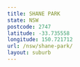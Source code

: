 ```yaml
---
title: SHANE PARK
state: NSW
postcode: 2747
latitude: -33.735558
longitude: 150.721712
url: /nsw/shane-park/
layout: suburb
---
```

